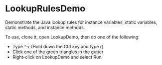 # LookupRulesDemo

Demonstrate the Java lookup rules for instance variables, static variables, static methods, and instance methods.

To use, clone it, open LookupDemo, then do one of the following:

* Type ^-r (Hold down the Ctrl key and type r)
* Click one of the green triangles in the gutter
* Right-click on LookupDemo and select Run
